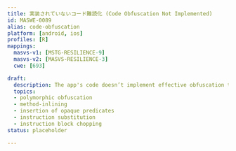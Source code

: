 ```yaml
---
title: 実装されていないコード難読化 (Code Obfuscation Not Implemented)
id: MASWE-0089
alias: code-obfuscation
platform: [android, ios]
profiles: [R]
mappings:
  masvs-v1: [MSTG-RESILIENCE-9]
  masvs-v2: [MASVS-RESILIENCE-3]
  cwe: [693]

draft:
  description: The app's code doesn’t implement effective obfuscation techniques to protect against reverse engineering (CWE-693), e.g. polymorphic obfuscation, method-inlining, insertion of opaque predicates, instruction substitution, and instruction block chopping.
  topics:
  - polymorphic obfuscation
  - method-inlining
  - insertion of opaque predicates
  - instruction substitution
  - instruction block chopping
status: placeholder

---
```

